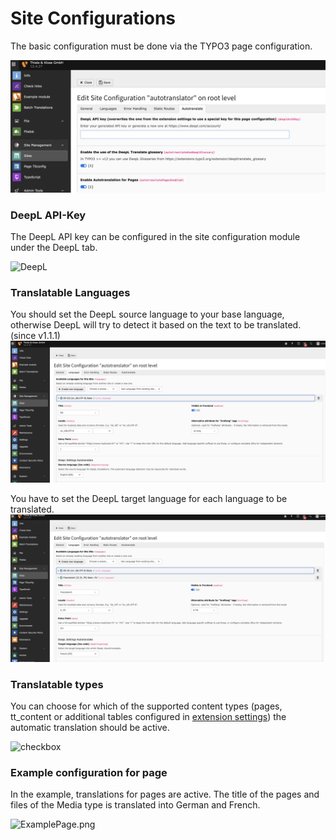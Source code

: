 # Site Configurations

The basic configuration must be done via the TYPO3 page configuration.

![DeepL](../../Images/SiteConfiguration.png)

### DeepL API-Key

The DeepL API key can be configured in the site configuration module under the DeepL tab.

![DeepL](../../Images/DeepLApiKey.png)

### Translatable Languages

You should set the DeepL source language to your base language, otherwise DeepL will try to detect it based on the text to be translated. (since v1.1.1)
![DeeplSourceLanguage](../../Images/DeeplSourceLanguage.png)

You have to set the DeepL target language for each language to be translated.
![DeeplTargetLanguage](../../Images/DeeplTargetLanguage.png)

### Translatable types

You can choose for which of the supported content types (pages, tt_content or additional tables configured in [extension settings](../ExtensionConfiguration/Readme.md)) the automatic translation should be active.

![checkbox](../../Images/TranslateableElement.png)

### Example configuration for page

In the example, translations for pages are active. The title of the pages and files of the Media type is translated into German and French.

![ExamplePage.png](../../Images/ExamplePage.png)

